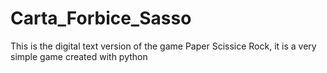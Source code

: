 # Carta_Forbice_Sasso
This is the digital text version of the game Paper Scissice Rock, it is a very simple game created with python
